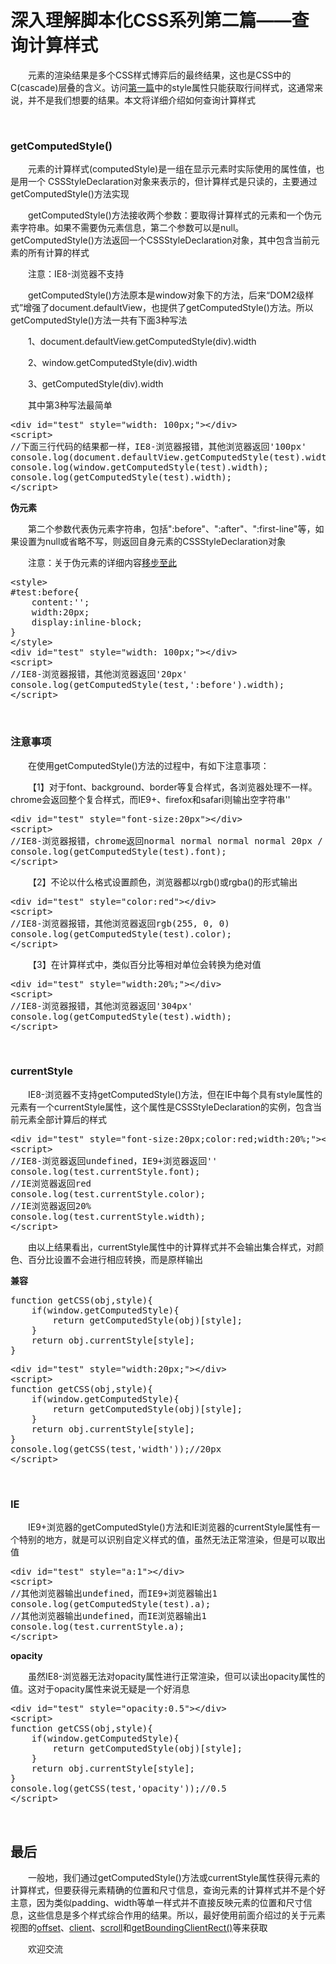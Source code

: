 # 深入理解脚本化CSS系列第二篇——查询计算样式

&emsp;&emsp;元素的渲染结果是多个CSS样式博弈后的最终结果，这也是CSS中的C(cascade)层叠的含义。访问[第一篇](http://www.cnblogs.com/xiaohuochai/p/5837478.html)中的style属性只能获取行间样式，这通常来说，并不是我们想要的结果。本文将详细介绍如何查询计算样式

&nbsp;

### getComputedStyle()

&emsp;&emsp;元素的计算样式(computedStyle)是一组在显示元素时实际使用的属性值，也是用一个 CSSStyleDeclaration对象来表示的，但计算样式是只读的，主要通过getComputedStyle()方法实现

&emsp;&emsp;getComputedStyle()方法接收两个参数：要取得计算样式的元素和一个伪元素字符串。如果不需要伪元素信息，第二个参数可以是null。getComputedStyle()方法返回一个CSSStyleDeclaration对象，其中包含当前元素的所有计算的样式

&emsp;&emsp;注意：IE8-浏览器不支持

&emsp;&emsp;getComputedStyle()方法原本是window对象下的方法，后来&ldquo;DOM2级样式&rdquo;增强了document.defaultView，也提供了getComputedStyle()方法。所以getComputedStyle()方法一共有下面3种写法

&emsp;&emsp;1、document.defaultView.getComputedStyle(div).width

&emsp;&emsp;2、window.getComputedStyle(div).width

&emsp;&emsp;3、getComputedStyle(div).width

&emsp;&emsp;其中第3种写法最简单

<div>
<pre>&lt;div id="test" style="width: 100px;"&gt;&lt;/div&gt;
&lt;script&gt;
//下面三行代码的结果都一样，IE8-浏览器报错，其他浏览器返回'100px'
console.log(document.defaultView.getComputedStyle(test).width);
console.log(window.getComputedStyle(test).width);
console.log(getComputedStyle(test).width);
&lt;/script&gt;</pre>
</div>

**伪元素**

&emsp;&emsp;第二个参数代表伪元素字符串，包括":before"、":after"、":first-line"等，如果设置为null或省略不写，则返回自身元素的CSSStyleDeclaration对象

&emsp;&emsp;注意：关于伪元素的详细内容[移步至此](http://www.cnblogs.com/xiaohuochai/p/5021121.html)

<div>
<pre>&lt;style&gt;
#test:before{
    content:'';
    width:20px;
    display:inline-block;
}
&lt;/style&gt;
&lt;div id="test" style="width: 100px;"&gt;&lt;/div&gt;
&lt;script&gt;
//IE8-浏览器报错，其他浏览器返回'20px'
console.log(getComputedStyle(test,':before').width);
&lt;/script&gt;</pre>
</div>

&nbsp;

### 注意事项

&emsp;&emsp;在使用getComputedStyle()方法的过程中，有如下注意事项：

&emsp;&emsp;【1】对于font、background、border等复合样式，各浏览器处理不一样。chrome会返回整个复合样式，而IE9+、firefox和safari则输出空字符串''

<div>
<pre>&lt;div id="test" style="font-size:20px"&gt;&lt;/div&gt;
&lt;script&gt;
//IE8-浏览器报错，chrome返回normal normal normal normal 20px / normal Simsun，其他浏览器返回''
console.log(getComputedStyle(test).font);
&lt;/script&gt;</pre>
</div>

&emsp;&emsp;【2】不论以什么格式设置颜色，浏览器都以rgb()或rgba()的形式输出

<div>
<pre>&lt;div id="test" style="color:red"&gt;&lt;/div&gt;
&lt;script&gt;
//IE8-浏览器报错，其他浏览器返回rgb(255, 0, 0)
console.log(getComputedStyle(test).color);
&lt;/script&gt;</pre>
</div>

&emsp;&emsp;【3】在计算样式中，类似百分比等相对单位会转换为绝对值

<div>
<pre>&lt;div id="test" style="width:20%;"&gt;&lt;/div&gt;
&lt;script&gt;
//IE8-浏览器报错，其他浏览器返回'304px'
console.log(getComputedStyle(test).width);
&lt;/script&gt;</pre>
</div>

&nbsp;

### currentStyle

&emsp;&emsp;IE8-浏览器不支持getComputedStyle()方法，但在IE中每个具有style属性的元素有一个currentStyle属性，这个属性是CSSStyleDeclaration的实例，包含当前元素全部计算后的样式

<div>
<pre>&lt;div id="test" style="font-size:20px;color:red;width:20%;"&gt;&lt;/div&gt;
&lt;script&gt;
//IE8-浏览器返回undefined，IE9+浏览器返回''
console.log(test.currentStyle.font);
//IE浏览器返回red
console.log(test.currentStyle.color);
//IE浏览器返回20%
console.log(test.currentStyle.width);
&lt;/script&gt;</pre>
</div>

&emsp;&emsp;由以上结果看出，currentStyle属性中的计算样式并不会输出集合样式，对颜色、百分比设置不会进行相应转换，而是原样输出

**兼容**

<div>
<pre>function getCSS(obj,style){
    if(window.getComputedStyle){
        return getComputedStyle(obj)[style];
    }
    return obj.currentStyle[style];
}</pre>
</div>
<div>
<pre>&lt;div id="test" style="width:20px;"&gt;&lt;/div&gt;
&lt;script&gt;
function getCSS(obj,style){
    if(window.getComputedStyle){
        return getComputedStyle(obj)[style];
    }
    return obj.currentStyle[style];
}    
console.log(getCSS(test,'width'));//20px
&lt;/script&gt;</pre>
</div>

&nbsp;

### IE

&emsp;&emsp;IE9+浏览器的getComputedStyle()方法和IE浏览器的currentStyle属性有一个特别的地方，就是可以识别自定义样式的值，虽然无法正常渲染，但是可以取出值

<div>
<pre>&lt;div id="test" style="a:1"&gt;&lt;/div&gt;
&lt;script&gt;
//其他浏览器输出undefined，而IE9+浏览器输出1
console.log(getComputedStyle(test).a);
//其他浏览器输出undefined，而IE浏览器输出1
console.log(test.currentStyle.a);
&lt;/script&gt;</pre>
</div>

**opacity**

&emsp;&emsp;虽然IE8-浏览器无法对opacity属性进行正常渲染，但可以读出opacity属性的值。这对于opacity属性来说无疑是一个好消息

<div>
<pre>&lt;div id="test" style="opacity:0.5"&gt;&lt;/div&gt;
&lt;script&gt;
function getCSS(obj,style){
    if(window.getComputedStyle){
        return getComputedStyle(obj)[style];
    }
    return obj.currentStyle[style];
}    
console.log(getCSS(test,'opacity'));//0.5
&lt;/script&gt;    </pre>
</div>

&nbsp;

## 最后

&emsp;&emsp;一般地，我们通过getComputedStyle()方法或currentStyle属性获得元素的计算样式，但要获得元素精确的位置和尺寸信息，查询元素的计算样式并不是个好主意，因为类似padding、width等单一样式并不直接反映元素的位置和尺寸信息，这些信息是多个样式综合作用的结果。所以，最好使用前面介绍过的关于元素视图的[offset](http://www.cnblogs.com/xiaohuochai/p/5828369.html)、[client](http://www.cnblogs.com/xiaohuochai/p/5830053.html)、[scroll](http://www.cnblogs.com/xiaohuochai/p/5831640.html)和[getBoundingClientRect()](http://www.cnblogs.com/xiaohuochai/p/5832712.html)等来获取

&emsp;&emsp;欢迎交流

